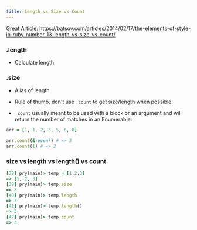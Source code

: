 ```yaml
---
title: Length vs Size vs Count
---
```


Great Article:
https://batsov.com/articles/2014/02/17/the-elements-of-style-in-ruby-number-13-length-vs-size-vs-count/

### .length
- Calculate length

### .size
- Alias of length


- Rule of thumb, don't use `.count` to get size/length when possible.
- `.count` usually meant to be used with a block or an argument and will return the number of matches in an Enumerable:

```rb
arr = [1, 1, 2, 3, 5, 6, 8]

arr.count(&:even?) # => 3
arr.count(1) # => 2
```

### size vs length vs length() vs count
```rb
[38] pry(main)> temp = [1,2,3]
=> [1, 2, 3]
[39] pry(main)> temp.size
=> 3
[40] pry(main)> temp.length
=> 3
[41] pry(main)> temp.length()
=> 3
[42] pry(main)> temp.count
=> 3
```
